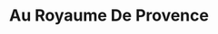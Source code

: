---
title: "Au Royaume De Provence"
url: /roquevaire/au-royaume-de-provence/
shop: Gemüse & Obst
---